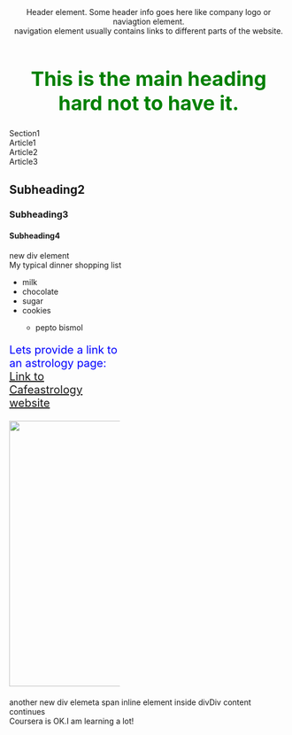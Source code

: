 <!doctype html>
<html>
<head>
<meta charset="utf-8">
<title>Coursera is cool!</title>
<style>
p {
 color: blue;
 font-size: 20px;
 width: 200px;
}
h1 {
 color: green;
 font-size: 36px;
 text-align: center;
}
</style>	
</head>
<body>
<header>Header element. Some header info goes here like company logo or naviagtion element.
<nav>navigation element usually contains links to different parts of the website.</nav></header>
<h1>This is the main heading hard not to have it.</h1>
<section>
 Section1
 <article>Article1</article>
 <article>Article2</article>
 <article>Article3</article>
</section>
<h2>Subheading2</h2>
<h3>Subheading3</h3>
<h4>Subheading4</h4>
<div>new div element</div>
 <div>My typical dinner shopping list
<ul>
	<li>milk</li>
		<li>chocolate</li>
		<li>sugar</>
 <li>cookies</li>
  <ul>
		<li>pepto bismol</li>
  </ul>
 </ul>
</div>
<section>
<p>Lets provide a link to an astrology page:
<a href="https://cafeastrology.com/" target="_blank" title="like our page">Link to Cafeastrology website</a>
</p>
</section>
<p>
<img src="https://images.unsplash.com/photo-1500622944204-b135684e99fd?ixlib=rb-4.0.3&ixid=MnwxMjA3fDB8MHxwaG90by1wYWdlfHx8fGVufDB8fHx8&auto=format&fit=crop&w=2061&q=80" 
width="640" height="480">
</p>	
<div>another new div elemet<span>a span inline element inside div</span>Div content continues</div>
Coursera is OK.I am learning a lot!
</body>
</html>
